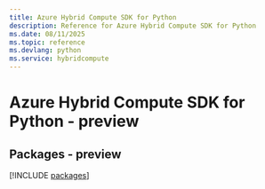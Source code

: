 ```yaml
---
title: Azure Hybrid Compute SDK for Python
description: Reference for Azure Hybrid Compute SDK for Python
ms.date: 08/11/2025
ms.topic: reference
ms.devlang: python
ms.service: hybridcompute
---
```

# Azure Hybrid Compute SDK for Python - preview
## Packages - preview
[!INCLUDE [packages](hybrid-compute-index.md)]